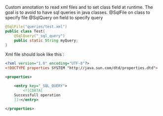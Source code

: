 Custom annotation to read xml files and to set class field at runtime. 
The goal is to avoid to have sql queries in java classes.
@SqlFile on class to specify file 
@SqlQuery on field to specify query

```java
@SqlFile("queries/test.xml")
public class Test{
    @SqlQuery("_sql_query")
    public static String myQuery;
}
````
Xml file should look like this :
```xml
<?xml version="1.0" encoding="UTF-8"?>
<!DOCTYPE properties SYSTEM "http://java.sun.com/dtd/properties.dtd">

<properties>

    <entry key="_SQL_QUERY">
        <![CDATA[
    Successfull operation
    ]]></entry>

</properties>
```

